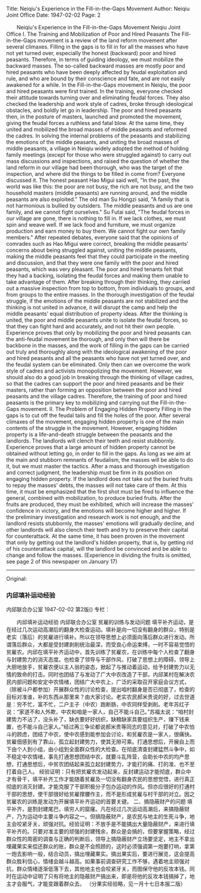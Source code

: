 Title: Neiqiu's Experience in the Fill-in-the-Gaps Movement
Author: Neiqiu Joint Office
Date: 1947-02-02
Page: 2

　　Neiqiu's Experience in the Fill-in-the-Gaps Movement
    Neiqiu Joint Office
    I. The Training and Mobilization of Poor and Hired Peasants
    The Fill-in-the-Gaps movement is a review of the land reform movement after several climaxes. Filling in the gaps is to fill in for all the masses who have not yet turned over, especially the honest (backward) poor and hired peasants. Therefore, in terms of guiding ideology, we must mobilize the backward masses. The so-called backward masses are mostly poor and hired peasants who have been deeply affected by feudal exploitation and rule, and who are bound by their conscience and fate, and are not easily awakened for a while. In the Fill-in-the-Gaps movement in Neiqiu, the poor and hired peasants were first trained. In the training, everyone checked their attitude towards turning over and eliminating feudal forces. They also checked the leadership and work style of cadres, broke through ideological obstacles, and boldly let go in leadership. The poor and hired peasants then, in the posture of masters, launched and promoted the movement, giving the feudal forces a ruthless and fatal blow. At the same time, they united and mobilized the broad masses of middle peasants and reformed the cadres. In solving the internal problems of the peasants and stabilizing the emotions of the middle peasants, and uniting the broad masses of middle peasants, a village in Neiqiu widely adopted the method of holding family meetings (except for those who were struggled against) to carry out mass discussions and inspections, and raised the question of whether the land reform in our village had been thorough, who was the target of the inspection, and where did the things to be filled in come from? Everyone discussed it. The honest peasant Hao Migui said well, "In the past, the world was like this: the poor are not busy, the rich are not busy, and the two household masters (middle peasants) are running around, and the middle peasants are also exploited." The old man Su Hongzi said, "A family that is not harmonious is bullied by outsiders. The middle peasants and us are one family, and we cannot fight ourselves." Su Futai said, "The feudal forces in our village are gone, there is nothing to fill in. If we lack clothes, we must spin and weave well. If we lack food and furniture, we must organize production and earn money to buy them. We cannot fight our own family members." After repeated debates, everyone said that the opinions of comrades such as Hao Migui were correct, breaking the middle peasants' concerns about being struggled against, uniting the middle peasants, making the middle peasants feel that they could participate in the meeting and discussion, and that they were one family with the poor and hired peasants, which was very pleasant. The poor and hired tenants felt that they had a backing, isolating the feudal forces and making them unable to take advantage of them. After breaking through their thinking, they carried out a massive inspection from top to bottom, from individuals to groups, and from groups to the entire masses. In the thorough investigation of the feudal struggle, if the emotions of the middle peasants are not stabilized and the thinking is not united in advance, it will disrupt the camp and help the middle peasants' equal distribution of property ideas. After the thinking is united, the poor and middle peasants unite to isolate the feudal forces, so that they can fight hard and accurately, and not hit their own people.
    Experience proves that only by mobilizing the poor and hired peasants can the anti-feudal movement be thorough, and only then will there be backbone in the masses, and the work of filling in the gaps can be carried out truly and thoroughly along with the ideological awakening of the poor and hired peasants and all the peasants who have not yet turned over, and the feudal system can be eliminated. Only then can we overcome the work style of cadres and activists monopolizing the movement. However, we should also do a good job in breaking through the thinking of village cadres, so that the cadres can support the poor and hired peasants and be their masters, rather than forming an opposition between the poor and hired peasants and the village cadres. Therefore, the training of poor and hired peasants is the primary key to mobilizing and carrying out the Fill-in-the-Gaps movement.
    II. The Problem of Engaging Hidden Property
    Filling in the gaps is to cut off the feudal tails and fill the holes of the poor. After several climaxes of the movement, engaging hidden property is one of the main contents of the struggle in the movement. However, engaging hidden property is a life-and-death struggle between the peasants and the landlords. The landlords will clench their teeth and resist stubbornly. Experience proves that a large amount of hidden property cannot be obtained without letting go, in order to fill in the gaps. As long as we aim at the main and stubborn remnants of feudalism, the masses will be able to do it, but we must master the tactics. After a mass and thorough investigation and correct judgment, the leadership must be firm in its position on engaging hidden property. If the landlord does not take out the buried fruits to repay the masses' debts, the masses will not take care of them. At this time, it must be emphasized that the first shot must be fired to influence the general, combined with mobilization, to produce buried fruits. After the fruits are produced, they must be exhibited, which will increase the masses' confidence in victory, and the emotions will become higher and higher. If the preliminary investigation and research work is not enough, and the landlord resists stubbornly, the masses' emotions will gradually decline, and other landlords will also clench their teeth and try to preserve their capital for counterattack. At the same time, it has been proven in the movement that only by getting out the landlord's hidden property, that is, by getting rid of his counterattack capital, will the landlord be convinced and be able to change and follow the masses.
        (Experience in dividing the fruits is omitted, see page 2 of this newspaper on January 17)



<hr /> 

Original: 


### 内邱填补运动经验
内邱联合办公室
1947-02-02
第2版()
专栏：

　　内邱填补运动经验
    内邱联合办公室
    贫雇的训练与发动问题
    填平补齐运动，是在经过几次运动高潮后的翻身大检查运动。填补是向一切没有翻身的群众，特别是老实（落后）的贫雇进行填补。所以在领导思想上必须面向落后群众进行发动。所谓落后群众，大都是受封建剥削统治最深，而受良心命运束缚，一时不容易觉悟的贫雇农。内邱在填平补齐运动中，首先训练了贫雇农，在训练中每个人检查了翻身与封建势力的消灭态度。也检查了领导与干部作风，打破了思想上的障碍，领导上大胆地放手，贫雇农便以主人翁的姿态，掀起了与推动着运动，给予封建势力以无情的致命的打击。同时也团结了与发动了广大中农改造了干部，内邱某村在解决农民内部问题和安定中农情绪，团结广大中农上，广泛的采取召开家庭会议方式，（除被斗户都参加）开展群众性的讨论检查，提出咱村翻身是否已彻底了，检查的目标对准谁，补的东西从那里来？由大家讨论。老实农民郝米贵说的好，过去世道是：穷不忙，富不忙，二户主子（中农）跑断肠，中农同样受剥削。老年苏红子说：“家道不和人外欺，中农和咱是一家人，自己不能斗自己。”苏福太说：“咱村封建势力不沾了，没头补了，缺衣要好好纺织，缺粮缺家具要组织生产，赚下钱来置，也不能斗自己家人。”经过再三争论都说郝米贵等同志的意见对，打破了中农怕斗的顾虑，团结了中农，使中农感到能参加会讨论，和贫雇农是一家人，很痛快。贫雇佃感到有了靠山，孤立起封建势力，使其无隙可乘。打通思想后，开展自上而下由个人到小组，由小组到全面群众性的大检查。在彻底清查封建猛然斗争中，如不稳定中农情绪，事先打通思想团结中农，就要斗乱阵营，会助长中农的均产思想，打通思想后，中贫农团结起来孤立起封建势力，才能打的痛、打的准、也不至打着自己人。
    经验证明：只有把贫雇农发动起来，反封建运动才能彻底，群众中才有骨干，填平补齐工作才能随着贫雇及一切没有翻身农民的思想觉悟，进行真正彻底的消灭封建。才能克服了干部积极分子包办运动的作风。但亦应很好的打通村干部的思想，使干部很好给贫雇撑腰作主，而不是形成贫雇与村干部的对立。因之贫雇农的训练是发动为开展填平补齐运动的首要关键。
    二、搞隐蔽财产的问题
    填平补齐，是割封建尾巴，填穷人的窟窿。凡在经过几次运动高潮后，来搞隐蔽财产，乃为运动中主要斗争内容之一。但搞隐蔽财产，是农民与地主的生死斗争，地主会咬紧牙关，顽强对抗。经验证明：不放手是不能搞出大量隐蔽财产，来进行填平补齐的。只要对准主要的顽强的封建残余，群众是会搞的，但要掌握策略，经过群众性的周密的调查与正确的判断后，领导上搞隐蔽财产立场要坚定，地主不拿出埋藏果实来偿还群众的账，群众是不会照顾的，这时必须强调第一炮要打响，拿第一炮去影响一般，结合动员，搞出埋藏果实。搞出果实后，要进行展览，这会提高群众胜利信心，情绪会越斗越高。如果事前调查研究工作不够，遇着地主顽强对抗，群众情绪逐渐低落下去，其他地主也会咬紧牙关，而图保守他的反攻本钱。同时在运动中证明了只有将地主的隐蔽财产搞出来，即是将他的反攻本钱搞掉了，地主才会服气，才能变跟着群众去。
        （分果实经验略，见一月十七日本报二版）
